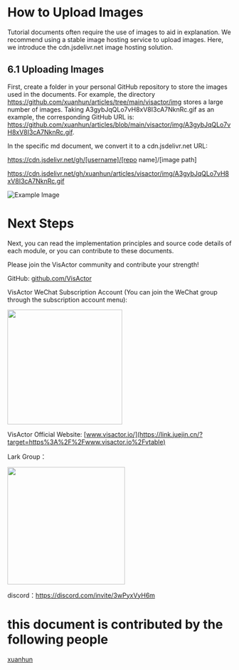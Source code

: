 # How to Upload Images
Tutorial documents often require the use of images to aid in explanation.
We recommend using a stable image hosting service to upload images. Here, we introduce the cdn.jsdelivr.net image hosting solution.

## 6.1 Uploading Images
First, create a folder in your personal GitHub repository to store the images used in the documents.
For example, the directory https://github.com/xuanhun/articles/tree/main/visactor/img stores a large number of images. Taking A3gybJqQLo7vH8xV8I3cA7NknRc.gif as an example, the corresponding GitHub URL is:
https://github.com/xuanhun/articles/blob/main/visactor/img/A3gybJqQLo7vH8xV8I3cA7NknRc.gif.

In the specific md document, we convert it to a cdn.jsdelivr.net URL:

https://cdn.jsdelivr.net/gh/[username]/[repo name]/[image path]

https://cdn.jsdelivr.net/gh/xuanhun/articles/visactor/img/A3gybJqQLo7vH8xV8I3cA7NknRc.gif

![Example Image](https://cdn.jsdelivr.net/gh/xuanhun/articles/visactor/img/A3gybJqQLo7vH8xV8I3cA7NknRc.gif)

# Next Steps

Next, you can read the implementation principles and source code details of each module, or you can contribute to these documents.

Please join the VisActor community and contribute your strength!

GitHub: [github.com/VisActor](https://link.juejin.cn/?target=https%3A%2F%2Fgithub.com%2FVisActor)

VisActor WeChat Subscription Account (You can join the WeChat group through the subscription account menu):

<img src='https://cdn.jsdelivr.net/gh/xuanhun/articles/visactor/img/ZqQ2bVj6woabSXxeLKOce9rrn9d.gif' alt='' width='258' height='auto'>

VisActor Official Website: [www.visactor.io/](https://link.juejin.cn/?target=https%3A%2F%2Fwww.visactor.io%2Fvtable)

Lark Group：

<img src='https://cdn.jsdelivr.net/gh/xuanhun/articles/visactor/img/F0GRbKlLOoHUwRx9JBVcKxk0n6g.gif' alt='' width='264' height='auto'>

discord：https://discord.com/invite/3wPyxVyH6m


# this document is contributed by the following people

[xuanhun](https://github.com/xuanhun)

